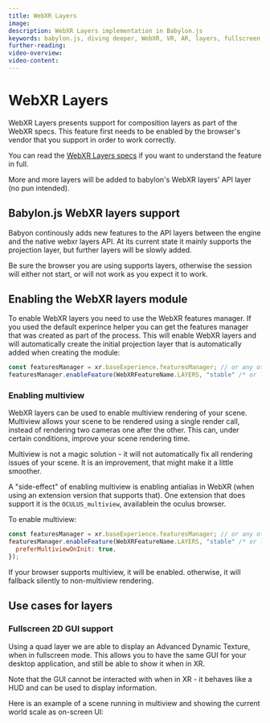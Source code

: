 ```yaml
---
title: WebXR Layers
image:
description: WebXR Layers implementation in Babylon.js
keywords: babylon.js, diving deeper, WebXR, VR, AR, layers, fullscreen, antialias
further-reading:
video-overview:
video-content:
---
```


# WebXR Layers

WebXR Layers presents support for composition layers as part of the WebXR specs. This feature first needs to be enabled by the browser's vendor that you support in order to work correctly.

You can read the [WebXR Layers specs](https://www.w3.org/TR/webxrlayers-1/) if you want to understand the feature in full.

More and more layers will be added to babylon's WebXR layers' API layer (no pun intended).

## Babylon.js WebXR layers support

Babyon continously adds new features to the API layers between the engine and the native webxr layers API. At its current state it mainly supports the projection layer, but further layers will be slowly added.

Be sure the browser you are using supports layers, otherwise the session will either not start, or will not work as you expect it to work.

## Enabling the WebXR layers module

To enable WebXR layers you need to use the WebXR features manager. If you used the default experince helper you can get the features manager that was created as part of the process. This will enable WebXR layers and will automatically create the initial projection layer that is automatically added when creating the module:

```javascript
const featuresManager = xr.baseExperience.featuresManager; // or any other way to get a features manager
featuresManager.enableFeature(WebXRFeatureName.LAYERS, "stable" /* or latest */, {});
```

### Enabling multiview

WebXR layers can be used to enable multiview rendering of your scene. Multiview allows your scene to be rendered using a single render call, instead of rendering two cameras one after the other. This can, under certain conditions, improve your scene rendering time.

Multiview is not a magic solution - it will not automatically fix all rendering issues of your scene. It is an improvement, that might make it a little smoother.

A "side-effect" of enabling multiview is enabling antialias in WebXR (when using an extension version that supports that). One extension that does support it is the `OCULUS_multiview`, availablein the oculus browser.

To enable multiview:

```javascript
const featuresManager = xr.baseExperience.featuresManager; // or any other way to get a features manager
featuresManager.enableFeature(WebXRFeatureName.LAYERS, "stable" /* or latest */, {
  preferMultiviewOnInit: true,
});
```

If your browser supports multiview, it will be enabled. otherwise, it will fallback silently to non-multiview rendering.

## Use cases for layers

### Fullscreen 2D GUI support

Using a quad layer we are able to display an Advanced Dynamic Texture, when in fullscreen mode. This allows you to have the same GUI for your desktop application, and still be able to show it when in XR.

Note that the GUI cannot be interacted with when in XR - it behaves like a HUD and can be used to display information.

Here is an example of a scene running in multiview and showing the current world scale as on-screen UI:

<Playground id="#JA1ND3#941" title="WebXR 2D GUI example" description="WebXR Fullscreen 2D GUI Support" image=""/>

